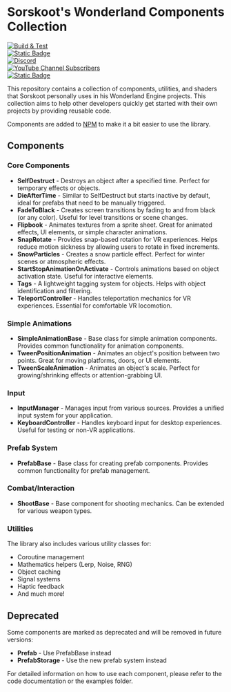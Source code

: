 # Sorskoot's Wonderland Components Collection

[![Build & Test](https://github.com/sorskoot/SorskootWonderlandComponents/actions/workflows/release-package.yml/badge.svg)](https://github.com/sorskoot/SorskootWonderlandComponents/actions/workflows/release-package.yml)  
[![Static Badge](https://img.shields.io/badge/NPM%20Package-npm-%23cc3534?logo=npm)](https://www.npmjs.com/package/@sorskoot/wonderland-components)  
[![Discord](https://img.shields.io/discord/238401268492533770?logo=discord&logoColor=white&label=Discord&color=%20%235865F2)](https://discord.gg/J3j43p8)  
[![YouTube Channel Subscribers](https://img.shields.io/youtube/channel/subscribers/UCce5_8Mm8ioo7PKPsTP93zQ?style=flat&logo=youtube)](https://youtube.com/sorskoot)  
[![Static Badge](https://img.shields.io/badge/sorskoot-website-blue)](https://timmykokke.com)

This repository contains a collection of components, utilities, and shaders that Sorskoot personally uses in his Wonderland Engine projects. This collection aims to help other developers quickly get started with their own projects by providing reusable code.

Components are added to [NPM](https://www.npmjs.com/package/@sorskoot/wonderland-components) to make it a bit easier to use the library.

## Components

### Core Components

- **SelfDestruct** - Destroys an object after a specified time. Perfect for temporary effects or objects.
- **DieAfterTime** - Similar to SelfDestruct but starts inactive by default, ideal for prefabs that need to be manually triggered.
- **FadeToBlack** - Creates screen transitions by fading to and from black (or any color). Useful for level transitions or scene changes.
- **Flipbook** - Animates textures from a sprite sheet. Great for animated effects, UI elements, or simple character animations.
- **SnapRotate** - Provides snap-based rotation for VR experiences. Helps reduce motion sickness by allowing users to rotate in fixed increments.
- **SnowParticles** - Creates a snow particle effect. Perfect for winter scenes or atmospheric effects.
- **StartStopAnimationOnActivate** - Controls animations based on object activation state. Useful for interactive elements.
- **Tags** - A lightweight tagging system for objects. Helps with object identification and filtering.
- **TeleportController** - Handles teleportation mechanics for VR experiences. Essential for comfortable VR locomotion.

### Simple Animations

- **SimpleAnimationBase** - Base class for simple animation components. Provides common functionality for animation components.
- **TweenPositionAnimation** - Animates an object's position between two points. Great for moving platforms, doors, or UI elements.
- **TweenScaleAnimation** - Animates an object's scale. Perfect for growing/shrinking effects or attention-grabbing UI.

### Input

- **InputManager** - Manages input from various sources. Provides a unified input system for your application.
- **KeyboardController** - Handles keyboard input for desktop experiences. Useful for testing or non-VR applications.

### Prefab System

- **PrefabBase** - Base class for creating prefab components. Provides common functionality for prefab management.

### Combat/Interaction

- **ShootBase** - Base component for shooting mechanics. Can be extended for various weapon types.

### Utilities

The library also includes various utility classes for:

- Coroutine management
- Mathematics helpers (Lerp, Noise, RNG)
- Object caching
- Signal systems
- Haptic feedback
- And much more!

## Deprecated

Some components are marked as deprecated and will be removed in future versions:

- **Prefab** - Use PrefabBase instead
- **PrefabStorage** - Use the new prefab system instead

For detailed information on how to use each component, please refer to the code documentation or the examples folder.
